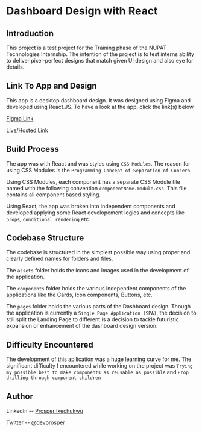 # Dashboard Design with React

## Introduction

This project is a test project for the Training phase of the NUPAT Technologies Internship. The intention of the project is to test interns ability to deliver pixel-perfect designs that match given UI design and also eye for details.

## Link To App and Design

This app is a desktop dashboard design. It was designed using Figma and developed using React.JS. To have a look at the app, click the link(s) below

[Figma Link](https://www.figma.com/file/QdARXcFMveMaXZU37ZtzhD/%F0%9F%98%B5-Responsive-dashboard-design-using-Auto-Layout-Community?is-community-duplicate=1&fuid=)

[Live/Hosted Link](https://dashboard-design-app.netlify.app/)

## Build Process

The app was with React and was styles using `CSS Modules`. The reason for using CSS Modules is the `Programming Concept of Separation of Concern`. 

Using CSS Modules, each component has a separate CSS Module file named with the following convention `componentName.module.css`. This file contains all component based styling.

Using React, the app was broken into independent components and developed applying some React developement logics and concepts like `props`, `conditional rendering` etc.


## Codebase Structure

The codebase is structured in the simplest possible way using proper and clearly defined names for folders and files.

The `assets` folder holds the icons and images used in the development of the application.

The `components` folder holds the various independent components of the applications like the Cards, Icon components, Buttons, etc.

The `pages` folder holds the various parts of the Dashboard design. Though the application is currently a `Single Page Application (SPA)`, the decision to still split the Landing Page to different is a decision to tackle futuristic expansion or enhancement of the dashboard design version.


## Difficulty Encountered

The development of this apllication was a huge learning curve for me. The significant difficulty I encountered while working on the project was `Trying my possible best to make components as reusable as possible` and `Prop drilling through component children`


## Author

LinkedIn -- [Prosper Ikechukwu](https://www.linkedin.com/in/prosperikechukwu/)

Twitter -- [@devprosper](https://www.twitter.com/devprosper)


